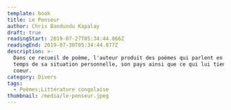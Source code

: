 ```yaml
---
template: book
title: Le Penseur
author: Chris Bandundu Kapalay
draft: true
readingStart: 2019-07-27T05:34:44.866Z
readingEnd: 2019-07-30T05:34:44.877Z
description: >-
  Dans ce recueil de poème, l'auteur produit des poèmes qui parlent en même
  temps de sa situation personnelle, son pays ainsi que ce qui lui tient à
  coeur.
category: Divers
tags:
  - Poèmes;Littérature congolaise
thumbnail: /media/le-penseur.jpeg
---
```


